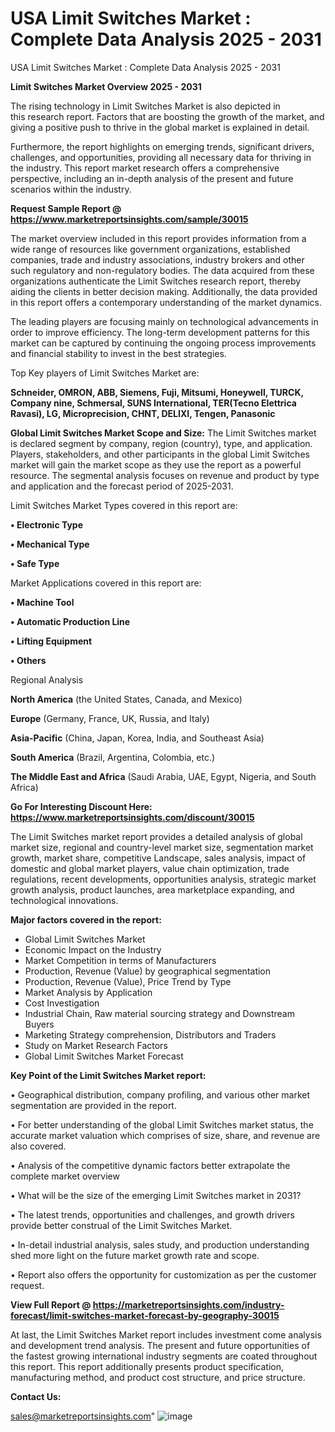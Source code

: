 # USA Limit Switches Market : Complete Data Analysis 2025 - 2031
USA Limit Switches Market : Complete Data Analysis 2025 - 2031

<Strong> Limit Switches Market Overview 2025 - 2031</strong>

The rising technology in Limit Switches Market is also depicted in this research report. Factors that are boosting the growth of the market, and giving a positive push to thrive in the global market is explained in detail.

Furthermore, the report highlights on emerging trends, significant drivers, challenges, and opportunities, providing all necessary data for thriving in the industry. This report market research offers a comprehensive perspective, including an in-depth analysis of the present and future scenarios within the industry.

<strong>Request Sample Report @ <a href=https://www.marketreportsinsights.com/sample/30015>https://www.marketreportsinsights.com/sample/30015</a></strong>

The market overview included in this report provides information from a wide range of resources like government organizations, established companies, trade and industry associations, industry brokers and other such regulatory and non-regulatory bodies. The data acquired from these organizations authenticate the Limit Switches research report, thereby aiding the clients in better decision making. Additionally, the data provided in this report offers a contemporary understanding of the market dynamics.

The leading players are focusing mainly on technological advancements in order to improve efficiency. The long-term development patterns for this market can be captured by continuing the ongoing process improvements and financial stability to invest in the best strategies.

Top Key players of Limit Switches Market are:

<strong>Schneider, OMRON, ABB, Siemens, Fuji, Mitsumi, Honeywell, TURCK, Company nine, Schmersal, SUNS International, TER(Tecno Elettrica Ravasi), LG, Microprecision, CHNT, DELIXI, Tengen, Panasonic</strong>

<strong><b>Global Limit Switches Market Scope and Size:</b></strong>
The Limit Switches market is declared segment by company, region (country), type, and application. Players, stakeholders, and other participants in the global Limit Switches market will gain the market scope as they use the report as a powerful resource. The segmental analysis focuses on revenue and product by type and application and the forecast period of 2025-2031.

Limit Switches Market Types covered in this report are:

<strong>• Electronic Type

• Mechanical Type

• Safe Type</strong>

Market Applications covered in this report are:

<strong>• Machine Tool

• Automatic Production Line

• Lifting Equipment

• Others</strong> 

Regional Analysis

<strong>North America</strong> (the United States, Canada, and Mexico)

<strong>Europe</strong> (Germany, France, UK, Russia, and Italy)

<strong>Asia-Pacific</strong> (China, Japan, Korea, India, and Southeast Asia)

<strong>South America</strong> (Brazil, Argentina, Colombia, etc.)

<strong>The Middle East and Africa</strong> (Saudi Arabia, UAE, Egypt, Nigeria, and South Africa)

<strong>Go For Interesting Discount Here: <a href=https://www.marketreportsinsights.com/discount/30015>https://www.marketreportsinsights.com/discount/30015</a></strong>

The Limit Switches market report provides a detailed analysis of global market size, regional and country-level market size, segmentation market growth, market share, competitive Landscape, sales analysis, impact of domestic and global market players, value chain optimization, trade regulations, recent developments, opportunities analysis, strategic market growth analysis, product launches, area marketplace expanding, and technological innovations.

<strong><b>Major factors covered in the report:</b></strong>
<ul>
  <li>Global Limit Switches Market </li>
  <li>Economic Impact on the Industry</li>
  <li>Market Competition in terms of Manufacturers</li>
  <li>Production, Revenue (Value) by geographical segmentation</li>
  <li>Production, Revenue (Value), Price Trend by Type</li>
  <li>Market Analysis by Application</li>
  <li>Cost Investigation</li>
  <li>Industrial Chain, Raw material sourcing strategy and Downstream Buyers</li>
  <li>Marketing Strategy comprehension, Distributors and Traders</li>
  <li>Study on Market Research Factors</li>
  <li>Global Limit Switches Market Forecast</li>
</ul>

<strong><b>Key Point of the Limit Switches Market report:</b></strong>

• Geographical distribution, company profiling, and various other market segmentation are provided in the report.

• For better understanding of the global Limit Switches market status, the accurate market valuation which comprises of size, share, and revenue are also covered.

• Analysis of the competitive dynamic factors better extrapolate the complete market overview

• What will be the size of the emerging Limit Switches market in 2031?

• The latest trends, opportunities and challenges, and growth drivers provide better construal of the Limit Switches Market.

• In-detail industrial analysis, sales study, and production understanding shed more light on the future market growth rate and scope.

• Report also offers the opportunity for customization as per the customer request.

<strong><b>View Full Report @ <a href=https://marketreportsinsights.com/industry-forecast/limit-switches-market-forecast-by-geography-30015>https://marketreportsinsights.com/industry-forecast/limit-switches-market-forecast-by-geography-30015</a></b></strong>


At last, the Limit Switches Market report includes investment come analysis and development trend analysis. The present and future opportunities of the fastest growing international industry segments are coated throughout this report. This report additionally presents product specification, manufacturing method, and product cost structure, and price structure.

<strong>Contact Us:</strong>

sales@marketreportsinsights.com"
![image](https://github.com/user-attachments/assets/25868463-3baf-445e-9d7a-696a83656569)
